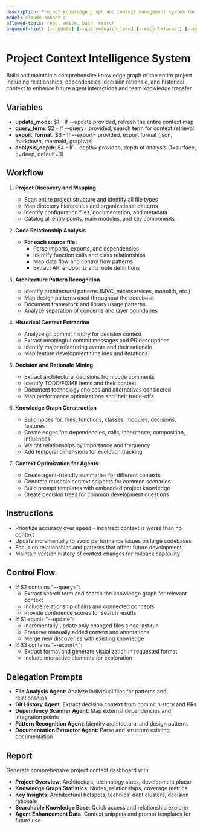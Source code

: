 ```yaml
---
description: Project knowledge graph and context management system for enhanced agent intelligence
model: claude-sonnet-4
allowed-tools: read, write, bash, search
argument-hint: [--update] [--query=search_term] [--export=format] [--depth=N]
---
```


# Project Context Intelligence System

Build and maintain a comprehensive knowledge graph of the entire project including relationships, dependencies, decision rationale, and historical context to enhance future agent interactions and team knowledge transfer.

## Variables
- **update_mode**: $1 - If --update provided, refresh the entire context map
- **query_term**: $2 - If --query= provided, search term for context retrieval
- **export_format**: $3 - If --export= provided, export format (json, markdown, mermaid, graphviz)
- **analysis_depth**: $4 - If --depth= provided, depth of analysis (1=surface, 5=deep, default=3)

## Workflow
1. **Project Discovery and Mapping**
   - Scan entire project structure and identify all file types
   - Map directory hierarchies and organizational patterns
   - Identify configuration files, documentation, and metadata
   - Catalog all entry points, main modules, and key components

2. **Code Relationship Analysis**
   - **For each source file:**
     - Parse imports, exports, and dependencies
     - Identify function calls and class relationships
     - Map data flow and control flow patterns
     - Extract API endpoints and route definitions

3. **Architecture Pattern Recognition**
   - Identify architectural patterns (MVC, microservices, monolith, etc.)
   - Map design patterns used throughout the codebase
   - Document framework and library usage patterns
   - Analyze separation of concerns and layer boundaries

4. **Historical Context Extraction**
   - Analyze git commit history for decision context
   - Extract meaningful commit messages and PR descriptions
   - Identify major refactoring events and their rationale
   - Map feature development timelines and iterations

5. **Decision and Rationale Mining**
   - Extract architectural decisions from code comments
   - Identify TODO/FIXME items and their context
   - Document technology choices and alternatives considered
   - Map performance optimizations and their trade-offs

6. **Knowledge Graph Construction**
   - Build nodes for: files, functions, classes, modules, decisions, features
   - Create edges for: dependencies, calls, inheritance, composition, influences
   - Weight relationships by importance and frequency
   - Add temporal dimensions for evolution tracking

7. **Context Optimization for Agents**
   - Create agent-friendly summaries for different contexts
   - Generate reusable context snippets for common scenarios
   - Build prompt templates with embedded project knowledge
   - Create decision trees for common development questions

## Instructions
- Prioritize accuracy over speed - incorrect context is worse than no context
- Update incrementally to avoid performance issues on large codebases
- Focus on relationships and patterns that affect future development
- Maintain version history of context changes for rollback capability

## Control Flow
- **If** $2 contains "--query=":
  - Extract search term and search the knowledge graph for relevant context
  - Include relationship chains and connected concepts
  - Provide confidence scores for search results
- **If** $1 equals "--update":
  - Incrementally update only changed files since last run
  - Preserve manually added context and annotations
  - Merge new discoveries with existing knowledge
- **If** $3 contains "--export=":
  - Extract format and generate visualization in requested format
  - Include interactive elements for exploration

## Delegation Prompts
- **File Analysis Agent**: Analyze individual files for patterns and relationships
- **Git History Agent**: Extract decision context from commit history and PRs
- **Dependency Scanner Agent**: Map external dependencies and integration points
- **Pattern Recognition Agent**: Identify architectural and design patterns
- **Documentation Extractor Agent**: Parse and structure existing documentation

## Report
Generate comprehensive project context dashboard with:
- **Project Overview**: Architecture, technology stack, development phase
- **Knowledge Graph Statistics**: Nodes, relationships, coverage metrics
- **Key Insights**: Architectural hotspots, technical debt clusters, decision rationale
- **Searchable Knowledge Base**: Quick access and relationship explorer
- **Agent Enhancement Data**: Context snippets and prompt templates for future use
